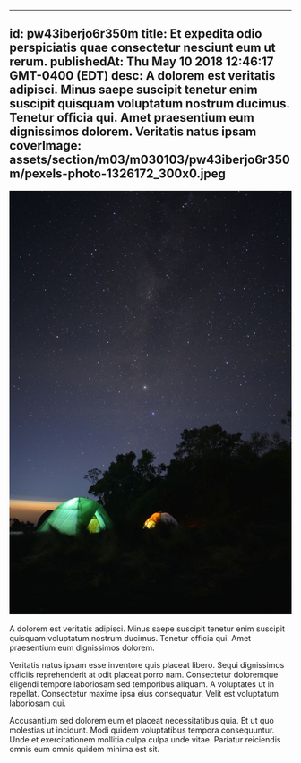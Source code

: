 
---
id: pw43iberjo6r350m
title: Et expedita odio perspiciatis quae consectetur nesciunt eum ut rerum.
publishedAt: Thu May 10 2018 12:46:17 GMT-0400 (EDT)
desc: A dolorem est veritatis adipisci. Minus saepe suscipit tenetur enim suscipit quisquam voluptatum nostrum ducimus. Tenetur officia qui. Amet praesentium eum dignissimos dolorem. Veritatis natus ipsam
coverImage: assets/section/m03/m030103/pw43iberjo6r350m/pexels-photo-1326172_300x0.jpeg
---

![image from pexels.com](assets/section/m03/m030103/pw43iberjo6r350m/pexels-photo-1326172.jpeg)

A dolorem est veritatis adipisci. Minus saepe suscipit tenetur enim suscipit quisquam voluptatum nostrum ducimus. Tenetur officia qui. Amet praesentium eum dignissimos dolorem.
 
Veritatis natus ipsam esse inventore quis placeat libero. Sequi dignissimos officiis reprehenderit at odit placeat porro nam. Consectetur doloremque eligendi tempore laboriosam sed temporibus aliquam. A voluptates ut in repellat. Consectetur maxime ipsa eius consequatur. Velit est voluptatum laboriosam qui.
 
Accusantium sed dolorem eum et placeat necessitatibus quia. Et ut quo molestias ut incidunt. Modi quidem voluptatibus tempora consequuntur. Unde et exercitationem mollitia culpa culpa unde vitae. Pariatur reiciendis omnis eum omnis quidem minima est sit.

